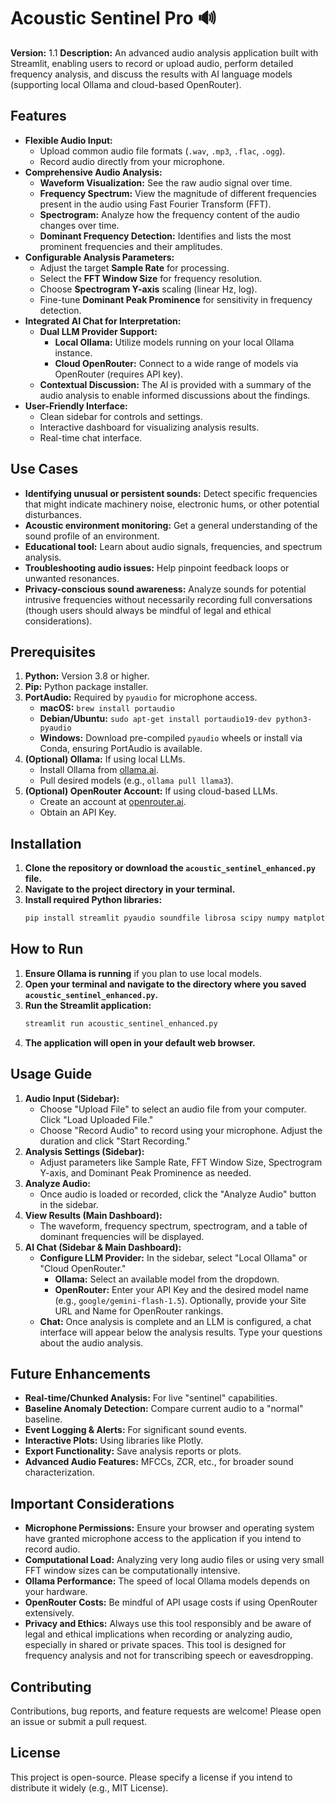 # Acoustic Sentinel Pro 🔊

**Version:** 1.1
**Description:** An advanced audio analysis application built with Streamlit, enabling users to record or upload audio, perform detailed frequency analysis, and discuss the results with AI language models (supporting local Ollama and cloud-based OpenRouter).

## Features

*   **Flexible Audio Input:**
    *   Upload common audio file formats (`.wav`, `.mp3`, `.flac`, `.ogg`).
    *   Record audio directly from your microphone.
*   **Comprehensive Audio Analysis:**
    *   **Waveform Visualization:** See the raw audio signal over time.
    *   **Frequency Spectrum:** View the magnitude of different frequencies present in the audio using Fast Fourier Transform (FFT).
    *   **Spectrogram:** Analyze how the frequency content of the audio changes over time.
    *   **Dominant Frequency Detection:** Identifies and lists the most prominent frequencies and their amplitudes.
*   **Configurable Analysis Parameters:**
    *   Adjust the target **Sample Rate** for processing.
    *   Select the **FFT Window Size** for frequency resolution.
    *   Choose **Spectrogram Y-axis** scaling (linear Hz, log).
    *   Fine-tune **Dominant Peak Prominence** for sensitivity in frequency detection.
*   **Integrated AI Chat for Interpretation:**
    *   **Dual LLM Provider Support:**
        *   **Local Ollama:** Utilize models running on your local Ollama instance.
        *   **Cloud OpenRouter:** Connect to a wide range of models via OpenRouter (requires API key).
    *   **Contextual Discussion:** The AI is provided with a summary of the audio analysis to enable informed discussions about the findings.
*   **User-Friendly Interface:**
    *   Clean sidebar for controls and settings.
    *   Interactive dashboard for visualizing analysis results.
    *   Real-time chat interface.

## Use Cases

*   **Identifying unusual or persistent sounds:** Detect specific frequencies that might indicate machinery noise, electronic hums, or other potential disturbances.
*   **Acoustic environment monitoring:** Get a general understanding of the sound profile of an environment.
*   **Educational tool:** Learn about audio signals, frequencies, and spectrum analysis.
*   **Troubleshooting audio issues:** Help pinpoint feedback loops or unwanted resonances.
*   **Privacy-conscious sound awareness:** Analyze sounds for potential intrusive frequencies without necessarily recording full conversations (though users should always be mindful of legal and ethical considerations).

## Prerequisites

1.  **Python:** Version 3.8 or higher.
2.  **Pip:** Python package installer.
3.  **PortAudio:** Required by `pyaudio` for microphone access.
    *   **macOS:** `brew install portaudio`
    *   **Debian/Ubuntu:** `sudo apt-get install portaudio19-dev python3-pyaudio`
    *   **Windows:** Download pre-compiled `pyaudio` wheels or install via Conda, ensuring PortAudio is available.
4.  **(Optional) Ollama:** If using local LLMs.
    *   Install Ollama from [ollama.ai](https://ollama.ai/).
    *   Pull desired models (e.g., `ollama pull llama3`).
5.  **(Optional) OpenRouter Account:** If using cloud-based LLMs.
    *   Create an account at [openrouter.ai](https://openrouter.ai/).
    *   Obtain an API Key.

## Installation

1.  **Clone the repository or download the `acoustic_sentinel_enhanced.py` file.**
2.  **Navigate to the project directory in your terminal.**
3.  **Install required Python libraries:**
    ```bash
    pip install streamlit pyaudio soundfile librosa scipy numpy matplotlib requests
    ```

## How to Run

1.  **Ensure Ollama is running** if you plan to use local models.
2.  **Open your terminal and navigate to the directory where you saved `acoustic_sentinel_enhanced.py`.**
3.  **Run the Streamlit application:**
    ```bash
    streamlit run acoustic_sentinel_enhanced.py
    ```
4.  **The application will open in your default web browser.**

## Usage Guide

1.  **Audio Input (Sidebar):**
    *   Choose "Upload File" to select an audio file from your computer. Click "Load Uploaded File."
    *   Choose "Record Audio" to record using your microphone. Adjust the duration and click "Start Recording."
2.  **Analysis Settings (Sidebar):**
    *   Adjust parameters like Sample Rate, FFT Window Size, Spectrogram Y-axis, and Dominant Peak Prominence as needed.
3.  **Analyze Audio:**
    *   Once audio is loaded or recorded, click the "Analyze Audio" button in the sidebar.
4.  **View Results (Main Dashboard):**
    *   The waveform, frequency spectrum, spectrogram, and a table of dominant frequencies will be displayed.
5.  **AI Chat (Sidebar & Main Dashboard):**
    *   **Configure LLM Provider:** In the sidebar, select "Local Ollama" or "Cloud OpenRouter."
        *   **Ollama:** Select an available model from the dropdown.
        *   **OpenRouter:** Enter your API Key and the desired model name (e.g., `google/gemini-flash-1.5`). Optionally, provide your Site URL and Name for OpenRouter rankings.
    *   **Chat:** Once analysis is complete and an LLM is configured, a chat interface will appear below the analysis results. Type your questions about the audio analysis.

## Future Enhancements

*   **Real-time/Chunked Analysis:** For live "sentinel" capabilities.
*   **Baseline Anomaly Detection:** Compare current audio to a "normal" baseline.
*   **Event Logging & Alerts:** For significant sound events.
*   **Interactive Plots:** Using libraries like Plotly.
*   **Export Functionality:** Save analysis reports or plots.
*   **Advanced Audio Features:** MFCCs, ZCR, etc., for broader sound characterization.

## Important Considerations

*   **Microphone Permissions:** Ensure your browser and operating system have granted microphone access to the application if you intend to record audio.
*   **Computational Load:** Analyzing very long audio files or using very small FFT window sizes can be computationally intensive.
*   **Ollama Performance:** The speed of local Ollama models depends on your hardware.
*   **OpenRouter Costs:** Be mindful of API usage costs if using OpenRouter extensively.
*   **Privacy and Ethics:** Always use this tool responsibly and be aware of legal and ethical implications when recording or analyzing audio, especially in shared or private spaces. This tool is designed for frequency analysis and not for transcribing speech or eavesdropping.

## Contributing

Contributions, bug reports, and feature requests are welcome! Please open an issue or submit a pull request.

## License

This project is open-source. Please specify a license if you intend to distribute it widely (e.g., MIT License).